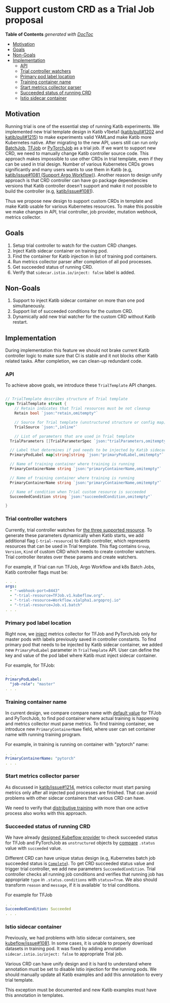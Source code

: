 # Support custom CRD as a Trial Job proposal

<!-- START doctoc generated TOC please keep comment here to allow auto update -->
<!-- DON'T EDIT THIS SECTION, INSTEAD RE-RUN doctoc TO UPDATE -->

**Table of Contents** _generated with [DocToc](https://github.com/thlorenz/doctoc)_

- [Motivation](#motivation)
- [Goals](#goals)
- [Non-Goals](#non-goals)
- [Implementation](#implementation)
  - [API](#api)
  - [Trial controller watchers](#trial-controller-watchers)
  - [Primary pod label location](#primary-pod-label-location)
  - [Training container name](#training-container-name)
  - [Start metrics collector parser](#start-metrics-collector-parser)
  - [Succeeded status of running CRD](#succeeded-status-of-running-crd)
  - [Istio sidecar container](#istio-sidecar-container)

<!-- END doctoc generated TOC please keep comment here to allow auto update -->

## Motivation

Running trial is one of the essential step of running Katib experiments.
We implemented new trial template design in Katib v1beta1 ([katib/pull#1202](https://github.com/kubeflow/katib/pull/1202)
and [katib/pull#1215](https://github.com/kubeflow/katib/pull/1215)) to make
experiments valid YAMLand make Katib more Kubernetes native.
After migrating to the new API, users still can run only [BatchJob](https://kubernetes.io/docs/concepts/workloads/controllers/job/),
[TFJob](https://github.com/kubeflow/tf-operator) or [PyTorchJob](https://github.com/kubeflow/pytorch-operator) as a trial job.
If we want to support new CRD, we need to manually change Katib controller source code.
This approach makes impossible to use other CRDs in trial template, even if they can be used in trial design.
Number of various Kubernetes CRDs grows significantly and many users wants to use them in Katib
(e.g, [katib/issue#1081 (Support Argo Workflow)](https://github.com/kubeflow/katib/issues/1081)).
Another reason to design unify approach is that CRD controller can have go package dependencies versions
that Katib controller doesn't support and make it not possible to build the controller
(e.g, [katib/issue#1081](https://github.com/kubeflow/katib/issues/1081#issuecomment-635338276)).

Thus we propose new design to support custom CRDs in template and make Katib usable for various Kubernetes resources.
To make this possible we make changes in API, trial controller, job provider, mutation webhook, metrics collector.

## Goals

1. Setup trial controller to watch for the custom CRD changes.
2. Inject Katib sidecar container on training pod.
3. Find the container for Katib injection in list of training pod containers.
4. Run metrics collector parser after completion of all pod processes.
5. Get succeeded status of running CRD.
6. Verify that `sidecar.istio.io/inject: false` label is added.

## Non-Goals

1. Support to inject Katib sidecar container on more than one pod simultaneously.
2. Support list of succeeded conditions for the custom CRD.
3. Dynamically add new trial watcher for the custom CRD without Katib restart.

## Implementation

During implementation this feature we should not brake current Katib controller logic to
make sure that CI is stable and it not blocks other Katib related tasks.
After completion, we can clean-up redundant code.

### API

To achieve above goals, we introduce these `TrialTemplate` API changes.

```go

// TrialTemplate describes structure of Trial template
type TrialTemplate struct {
	// Retain indicates that Trial resources must be not cleanup
	Retain bool `json:"retain,omitempty"`

	// Source for Trial template (unstructured structure or config map)
	TrialSource `json:",inline"`

	// List of parameters that are used in Trial template
  TrialParameters []TrialParameterSpec `json:"trialParameters,omitempty"`

  // Label that determines if pod needs to be injected by Katib sidecar container
  PrimaryPodLabel map[string]string `json:"primaryPodLabel,omitempty"`

  // Name of training container where training is running
  PrimaryContainerName string `json:"primaryContainerName,omitempty"`

  // Name of training container where training is running
  PrimaryContainerName string `json:"primaryContainerName,omitempty"`

  // Name of condition when Trial custom resource is succeeded
  SucceededCondition string `json:"succeededCondition,omitempty"`

}
```

### Trial controller watchers

Currently, trial controller watches for
[the three supported resource](https://github.com/kubeflow/katib/blob/master/pkg/controller.v1beta1/trial/trial_controller.go#L94-L125).
To generate these parameters dynamically when Katib starts, we add additional flag (`-trial-resource`)
to Katib controller, which represents resources that can be used in Trial template.
This flag contains `Group`, `Version`, `Kind` of custom CRD which needs to create controller watchers.
Trial controller iterates over these params and create watchers.

For example, if Trial can run TFJob, Argo Workflow and k8s Batch Jobs, Katib controller flags must be:

```yaml
. . .
args:
  - "-webhook-port=8443"
  - "-trial-resource=TFJob.v1.kubeflow.org".
  - "-trial-resource=Workflow.v1alpha1.argoproj.io"
  - "-trial-resource=Job.v1.batch"
. . .
```

### Primary pod label location

Right now, we [inject](https://github.com/kubeflow/katib/blob/master/pkg/webhook/v1beta1/pod/utils.go#L58-L72)
metrics collector for TFJob and PyTorchJob only for master pods with labels previously saved in controller constants.
To find primary pod that needs to be injected by Katib sidecar container,
we added new `PrimaryPodLabel` parameter in `TrialTemplate` API.
User can define the key and value of the pod label where Katib must inject sidecar container.

For example, for TFJob:

```yaml
. . .
PrimaryPodLabel:
  "job-role": "master"
. . .
```

### Training container name

In current design, we compare compare name with
[default value](https://github.com/kubeflow/katib/blob/master/pkg/job/v1beta1/kubeflow.go#L63-L78) for TFJob and PyTorchJob,
to find pod container where actual training is happening and metrics collector must parse metrics.
To find training container, we introduce new `PrimaryContainerName` field, where user can set container name with running training program.

For example, in training is running on container with "pytorch" name:

```yaml
. . .
PrimaryContainerName: "pytorch"
. . .
```

### Start metrics collector parser

As discussed in [katib/issue#1214](https://github.com/kubeflow/katib/issues/1214#issuecomment-642168716),
metrics collector must start parsing metrics only after all injected pod processes are finished.
That can avoid problems with other sidecar containers that various CRD can have.

We need to verify that [distributive training](https://docs.fast.ai/distributed.html#launch-your-training)
with more than one active process also works with this approach.

### Succeeded status of running CRD

We have already [designed Kubeflow provider](https://github.com/kubeflow/katib/blob/master/pkg/job/v1alpha3/kubeflow.go#L27-L60)
to check succeeded status for TFJob and PyTorchJob as `unstructured` objects by
[compare](https://github.com/kubeflow/katib/blob/master/pkg/controller.v1beta1/trial/trial_controller_util.go#L161)
`.status` value with `succeeded` value.

Different CRD can have unique status design (e.g, Kubernetes batch job succeeded status is
[`Complete`](https://github.com/kubernetes/api/blob/master/batch/v1/types.go#L167-L173)).
To get CRD succeeded status value and trigger trial controller, we add new parameters `SucceededCondition`.
Trial controller checks all running job conditions and verifies that running job has appropriate `type`
in `.status.conditions` with `status=True`.
We also should transform `reason` and `message`, if it is available` to trial conditions.

For example for TFJob

```yaml
. . .
SucceededCondition: Succeeded
. . .
```

### Istio sidecar container

Previously, we had problems with Istio sidecar containers,
see [kubeflow/issue#1081](https://github.com/kubeflow/kubeflow/issues/4742).
In some cases, it is unable to properly download datasets in training pod.
It was fixed by adding annotation `sidecar.istio.io/inject: false` to appropriate Trial job.

Various CRD can have unify design and it is hard to understand where annotation must be set
to disable Istio injection for the running pods.
We should manually update all Katib examples and add this annotation to every trial template.

This exception must be documented and new Katib examples must have this annotation in templates.
